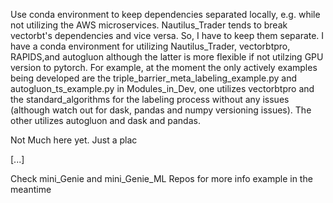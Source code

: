 
Use conda environment to keep dependencies separated locally, e.g. while not utilizing the AWS microservices. Nautilus_Trader
tends to break vectorbt's dependencies and vice versa.  So, I have to keep them separate.  I have a conda environment
for utilizing Nautilus_Trader, vectorbtpro, RAPIDS,and autogluon although the latter is more flexible if not utilzing 
GPU version to pytorch. For example, at the moment the only actively examples being developed are the triple_barrier_meta_labeling_example.py and 
autogluon_ts_example.py in Modules_in_Dev, one utilizes vectorbtpro and the standard_algorithms for the labeling process 
without any issues (although watch out for dask, pandas and numpy versioning issues).  The other utilizes autogluon and 
dask and pandas.


Not Much here yet.  Just a plac

[...]

Check mini_Genie and mini_Genie_ML Repos for more info example in the meantime 